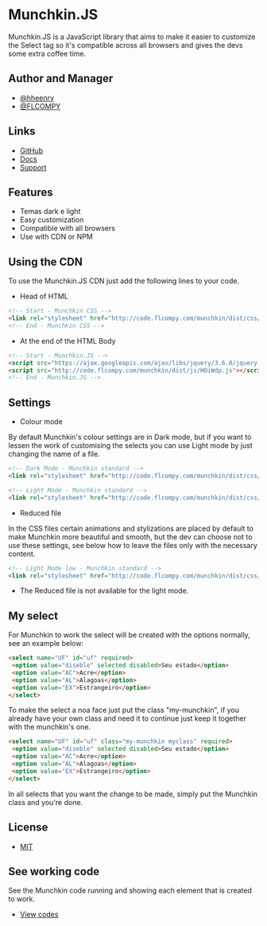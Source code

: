 
# Munchkin.JS

Munchkin.JS is a JavaScript library that aims to make it easier to customize the Select tag so it's compatible across all browsers and gives the devs some extra coffee time.


## Author and Manager

- [@hheenry](https://www.github.com/hheenry)
- [@FLCOMPY](https://www.github.com/FLCOMPY)


## Links

 - [GitHub](https://github.com/hheenry/munchkin.js)
 - [Docs](https://docs.flcompy.com/munchkin/)
 - [Support](https://support.flcompy.com/libs/js/munchkin/)


## Features

- Temas dark e light
- Easy customization
- Compatible with all browsers
- Use with CDN or NPM

## Using the CDN

To use the Munchkin.JS CDN just add the following lines to your code.

- Head of HTML

```html
<!-- Start - Munchkin CSS -->
<link rel="stylesheet" href="http://code.flcompy.com/munchkin/dist/css/2UXMNp.css">
<!-- End - Munchkin CSS -->
```

- At the end of the HTML Body

```html
<!-- Start - Munchkin.JS -->
<script src="https://ajax.googleapis.com/ajax/libs/jquery/3.6.0/jquery.min.js"></script>
<script src="http://code.flcompy.com/munchkin/dist/js/HOiWdp.js"></script>
<!-- End - Munchkin.JS -->
```


## Settings

- Colour mode

By default Munchkin's colour settings are in Dark mode, but if you want to lessen the work of customising the selects you can use Light mode by just changing the name of a file.

```html
<!-- Dark Mode - Munchkin standard -->
<link rel="stylesheet" href="http://code.flcompy.com/munchkin/dist/css/2UXMNp.css">
```

```html
<!-- Light Mode - Munchkin standard -->
<link rel="stylesheet" href="http://code.flcompy.com/munchkin/dist/css/pfoBd4.css">
```

- Reduced file

In the CSS files certain animations and stylizations are placed by default to make Munchkin more beautiful and smooth, but the dev can choose not to use these settings, see below how to leave the files only with the necessary content.

```html
<!-- Light Mode low - Munchkin standard -->
<link rel="stylesheet" href="http://code.flcompy.com/munchkin/dist/css/pfoBd4.low.css">
```
- The Reduced file is not available for the light mode.


## My select

For Munchkin to work the select will be created with the options normally, see an example below: 

```html
<select name="UF" id="uf" required>
 <option value="diseble" selected disabled>Seu estado</option>
 <option value="AC">Acre</option>
 <option value="AL">Alagoas</option>
 <option value="EX">Estrangeiro</option>
</select>
```

To make the select a noa face just put the class "my-munchkin", if you already have your own class and need it to continue just keep it together with the munchkin's one.

```html
<select name="UF" id="uf" class="my-munchkin myclass" required>
 <option value="diseble" selected disabled>Seu estado</option>
 <option value="AC">Acre</option>
 <option value="AL">Alagoas</option>
 <option value="EX">Estrangeiro</option>
</select>
```

In all selects that you want the change to be made, simply put the Munchkin class and you're done.


## License

- [MIT](https://github.com/hheenry/munchkin.js/blob/B3.0/LICENSE)


## See working code

See the Munchkin code running and showing each element that is created to work.

- [View codes](https://codepen.io/hheenry/pen/ZEaeNON)

